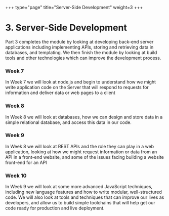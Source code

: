 +++
type="page"
title="Server-Side Development"
weight=3
+++

# 3. Server-Side Development

Part 3 completes the module by looking at developing back-end server applications including implementing APIs, storing and retrieving data in databases, and templating. We then finish the module by looking at build tools and other technologies which can improve the development process.

### Week 7

In Week 7 we will look at node.js and begin to understand how we might write application code on the Server that will respond to requests for information and deliver data or web pages to a client

### Week 8

In Week 8 we will look at databases, how we can design and store data in a simple relational database, and access this data in our code.

### Week 9

In Week 8 we will look at REST APIs and the role they can play in a web application, looking at how we might request information or data from an API in a front-end website, and some of the issues facing building a website front-end for an API

### Week 10

In Week 9 we will look at some more advanced JavaScript techniques, including new language features and how to write modular, well-structured code. We will also look at tools and techniques that can improve our lives as developers, and allow us to build simple toolchains that will help get our code ready for production and live deployment.

